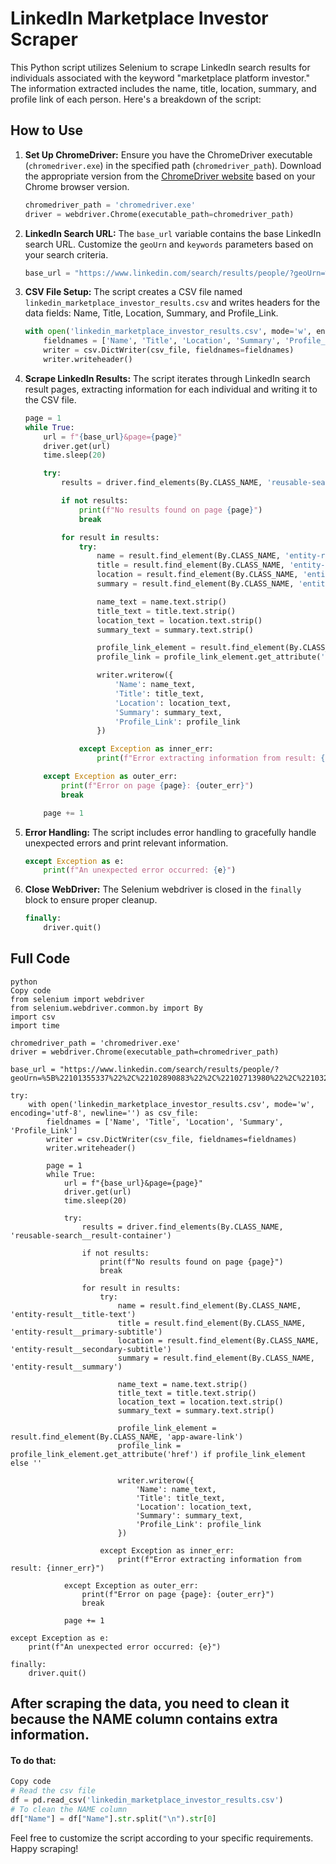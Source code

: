 # LinkedIn Marketplace Investor Scraper

This Python script utilizes Selenium to scrape LinkedIn search results for individuals associated with the keyword "marketplace platform investor." The information extracted includes the name, title, location, summary, and profile link of each person. Here's a breakdown of the script:

## How to Use

1. **Set Up ChromeDriver:** Ensure you have the ChromeDriver executable (`chromedriver.exe`) in the specified path (`chromedriver_path`). Download the appropriate version from the [ChromeDriver website](https://sites.google.com/chromium.org/driver/) based on your Chrome browser version.

    ```python
    chromedriver_path = 'chromedriver.exe'
    driver = webdriver.Chrome(executable_path=chromedriver_path)
    ```

2. **LinkedIn Search URL:** The `base_url` variable contains the base LinkedIn search URL. Customize the `geoUrn` and `keywords` parameters based on your search criteria.

    ```python
    base_url = "https://www.linkedin.com/search/results/people/?geoUrn=%5B%22101355337%22%2C%22102890883%22%2C%22102713980%22%2C%22103291313%22%5D&keywords=marketplace%20platform%20investor&origin=FACETED_SEARCH&sid=SG"
    ```

3. **CSV File Setup:** The script creates a CSV file named `linkedin_marketplace_investor_results.csv` and writes headers for the data fields: Name, Title, Location, Summary, and Profile_Link.

    ```python
    with open('linkedin_marketplace_investor_results.csv', mode='w', encoding='utf-8', newline='') as csv_file:
        fieldnames = ['Name', 'Title', 'Location', 'Summary', 'Profile_Link']
        writer = csv.DictWriter(csv_file, fieldnames=fieldnames)
        writer.writeheader()
    ```

4. **Scrape LinkedIn Results:** The script iterates through LinkedIn search result pages, extracting information for each individual and writing it to the CSV file.

    ```python
    page = 1
    while True:
        url = f"{base_url}&page={page}"
        driver.get(url)
        time.sleep(20)

        try:
            results = driver.find_elements(By.CLASS_NAME, 'reusable-search__result-container')

            if not results:
                print(f"No results found on page {page}")
                break

            for result in results:
                try:
                    name = result.find_element(By.CLASS_NAME, 'entity-result__title-text')
                    title = result.find_element(By.CLASS_NAME, 'entity-result__primary-subtitle')
                    location = result.find_element(By.CLASS_NAME, 'entity-result__secondary-subtitle')
                    summary = result.find_element(By.CLASS_NAME, 'entity-result__summary')

                    name_text = name.text.strip()
                    title_text = title.text.strip()
                    location_text = location.text.strip()
                    summary_text = summary.text.strip()

                    profile_link_element = result.find_element(By.CLASS_NAME, 'app-aware-link')
                    profile_link = profile_link_element.get_attribute('href') if profile_link_element else ''

                    writer.writerow({
                        'Name': name_text,
                        'Title': title_text,
                        'Location': location_text,
                        'Summary': summary_text,
                        'Profile_Link': profile_link
                    })

                except Exception as inner_err:
                    print(f"Error extracting information from result: {inner_err}")

        except Exception as outer_err:
            print(f"Error on page {page}: {outer_err}")
            break

        page += 1
    ```

5. **Error Handling:** The script includes error handling to gracefully handle unexpected errors and print relevant information.

    ```python
    except Exception as e:
        print(f"An unexpected error occurred: {e}")
    ```

6. **Close WebDriver:** The Selenium webdriver is closed in the `finally` block to ensure proper cleanup.

    ```python
    finally:
        driver.quit()
 
    ```
## Full Code
```
python
Copy code
from selenium import webdriver
from selenium.webdriver.common.by import By
import csv
import time

chromedriver_path = 'chromedriver.exe'
driver = webdriver.Chrome(executable_path=chromedriver_path)

base_url = "https://www.linkedin.com/search/results/people/?geoUrn=%5B%22101355337%22%2C%22102890883%22%2C%22102713980%22%2C%22103291313%22%5D&keywords=marketplace%20platform%20investor&origin=FACETED_SEARCH&sid=SG"

try:
    with open('linkedin_marketplace_investor_results.csv', mode='w', encoding='utf-8', newline='') as csv_file:
        fieldnames = ['Name', 'Title', 'Location', 'Summary', 'Profile_Link']
        writer = csv.DictWriter(csv_file, fieldnames=fieldnames)
        writer.writeheader()

        page = 1
        while True:
            url = f"{base_url}&page={page}"
            driver.get(url)
            time.sleep(20)

            try:
                results = driver.find_elements(By.CLASS_NAME, 'reusable-search__result-container')

                if not results:
                    print(f"No results found on page {page}")
                    break

                for result in results:
                    try:
                        name = result.find_element(By.CLASS_NAME, 'entity-result__title-text')
                        title = result.find_element(By.CLASS_NAME, 'entity-result__primary-subtitle')
                        location = result.find_element(By.CLASS_NAME, 'entity-result__secondary-subtitle')
                        summary = result.find_element(By.CLASS_NAME, 'entity-result__summary')

                        name_text = name.text.strip()
                        title_text = title.text.strip()
                        location_text = location.text.strip()
                        summary_text = summary.text.strip()

                        profile_link_element = result.find_element(By.CLASS_NAME, 'app-aware-link')
                        profile_link = profile_link_element.get_attribute('href') if profile_link_element else ''

                        writer.writerow({
                            'Name': name_text,
                            'Title': title_text,
                            'Location': location_text,
                            'Summary': summary_text,
                            'Profile_Link': profile_link
                        })

                    except Exception as inner_err:
                        print(f"Error extracting information from result: {inner_err}")

            except Exception as outer_err:
                print(f"Error on page {page}: {outer_err}")
                break

            page += 1

except Exception as e:
    print(f"An unexpected error occurred: {e}")

finally:
    driver.quit()

```

## After scraping the data, you need to clean it because the NAME column contains extra information.
#### To do that:

```python
Copy code
# Read the csv file
df = pd.read_csv('linkedin_marketplace_investor_results.csv')
# To clean the NAME column
df["Name"] = df["Name"].str.split("\n").str[0]
```


Feel free to customize the script according to your specific requirements. Happy scraping!
